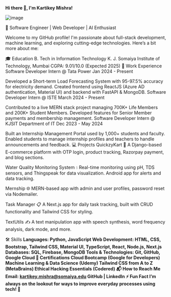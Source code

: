 **Hi there 👋, I'm Kartikey Mishra!**



![image](https://github.com/user-attachments/assets/c2c0f05d-96de-40e7-9c18-2c65e6ac6b3c)






🔹 Software Engineer | Web Developer | AI Enthusiast



Welcome to my GitHub profile! I'm passionate about full-stack development, machine learning, and exploring cutting-edge technologies. Here’s a bit more about me:

🎓 Education
B. Tech in Information Technology
K. J. Somaiya Institute of Technology, Mumbai
CGPA: 9.01/10.0 (Expected 2025)
💼 Work Experience
Software Developer Intern @ Tata Power
Jan 2024 - Present

Developed a Short-term Load Forecasting System with 95-97.5% accuracy for electricity demand.
Created frontend using ReactJS (Azure AD authentication, Material UI) and backend with FastAPI & MongoDB.
Software Developer Intern @ ISTE
March 2024 - Present

Contributed to a live MERN stack project managing 700K+ Life Members and 200K+ Student Members.
Developed features for Senior Member payments and membership management.
Software Developer Intern @ KJSIT Department of IT
Dec 2023 - May 2024

Built an Internship Management Portal used by 1,000+ students and faculty.
Enabled students to manage internship profiles and teachers to handle announcements and feedback.
💻 Projects
QuickzyKart 🛒
A Django-based E-commerce platform with OTP login, product tracking, Razorpay payment, and blog sections.

Water Quality Monitoring System 💧
Real-time monitoring using pH, TDS sensors, and Thingspeak for data visualization. Android app for alerts and data tracking.

Mernship 🌐
MERN-based app with admin and user profiles, password reset via Nodemailer.

Task Manager 📋
A Next.js app for daily task tracking, built with CRUD functionality and Tailwind CSS for styling.

TextUtils ✍️
A text manipulation app with speech synthesis, word frequency analysis, dark mode, and more.

🛠️ Skills
**Languages: Python, JavaScript
Web Development: HTML, CSS, Bootstrap, Tailwind CSS, Material UI, TypeScript, React, Node.js, Next.js
Databases: SQL, Firebase, MongoDB
Tools & Technologies: Git, GitHub, Google Cloud
📜 Certifications
Cloud Bootcamp (Google for Developers)
Machine Learning & Data Science (Udemy)
Tailwind CSS from A to Z (MetaBrains)
Ethical Hacking Essentials (Codered)
📬 How to Reach Me
Email: kartikey.mishra@somaiya.edu
GitHub | LinkedIn
⚡ Fun Fact
I’m always on the lookout for ways to improve everyday processes using tech! 🚀**

